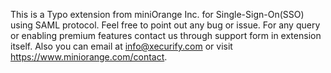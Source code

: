 This is a Typo extension from miniOrange Inc. for Single-Sign-On(SSO) using SAML protocol.
Feel free to point out any bug or issue. 
For any query or enabling premium features contact us through support form in extension itself. 
Also you can email at info@xecurify.com or visit https://www.miniorange.com/contact.


